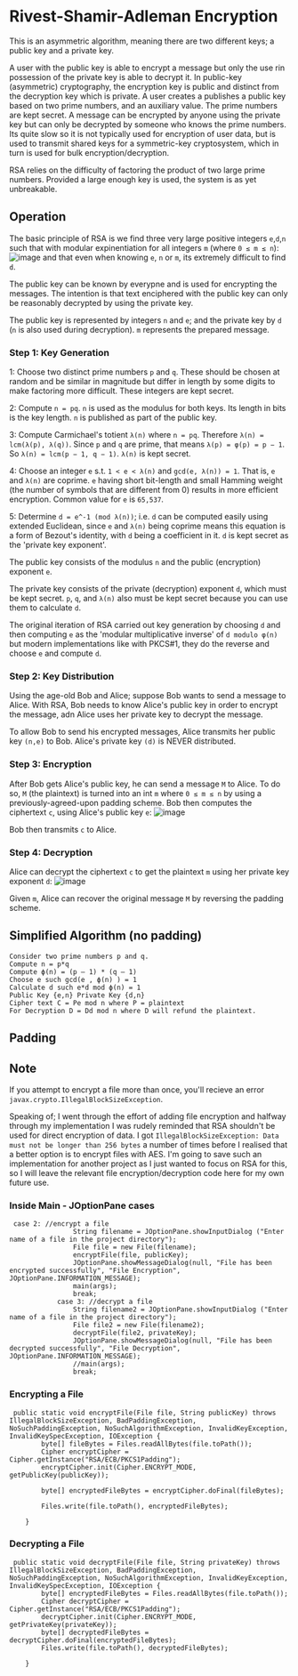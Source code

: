 # Rivest-Shamir-Adleman Encryption
This is an asymmetric algorithm, meaning there are two different keys; a public key and a private key. 

A user with the public key is able to encrypt a message but only the use rin possession of the private key is able to decrypt it. In public-key (asymmetric) cryptography, the encryption key is public and distinct from the decryption key which is private. A user creates a publishes a public key based on two prime numbers, and an auxiliary value. The prime numbers are kept secret. A message can be encrypted by anyone using the private key but can only be decrypted by someone who knows the prime numbers. Its quite slow so it is not typically used for encryption of user data, but is used to transmit shared keys for a symmetric-key cryptosystem, which in turn is used for bulk encryption/decryption.

RSA relies on the difficulty of factoring the product of two large prime numbers. Provided a large enough key is used, the system is as yet unbreakable.

## Operation
The basic principle of RSA is we find three very large positive integers ``e``,``d``,``n`` such that with modular expinentiation for all integers ``m`` (where ``0 ≤ m ≤ n``):
![image](https://user-images.githubusercontent.com/78870995/151672651-33579def-5cf9-4ff3-a579-2afcdcb0b71e.png)
and that even when knowing ``e``, ``n`` or ``m``, its extremely difficult to find ``d``. 

The public key can be known by everypne and is used for encrypting the messages. The intention is that text enciphered with the public key can only be reasonably decrypted by using the private key.

The public key is represented by integers ``n`` and ``e``; and the private key by ``d`` (``n`` is also used during decryption). ``m`` represents the prepared message.

### Step 1: Key Generation

1: Choose two distinct prime numbers ``p`` and ``q``. These should be chosen at random and be similar in magnitude but differ in length by some digits to make factoring more difficult. These integers are kept secret.
  
2: Compute ``n = pq``. ``n`` is used as the modulus for both keys. Its length in bits is the key length. ``n`` is published as part of the public key.
  
3: Compute Carmichael's totient ``λ(n)`` where ``n = pq``. 
Therefore ``λ(n) = lcm(λ(p), λ(q))``. Since ``p`` and ``q`` are prime, that means ``λ(p) = φ(p) = p − 1``. So ``λ(n) = lcm(p − 1, q − 1)``. 
``λ(n)`` is kept secret. 
  
4: Choose an integer ``e`` s.t. ``1 < e < λ(n)`` and ``gcd(e, λ(n)) = 1``. That is, ``e`` and ``λ(n)`` are coprime. ``e`` having short bit-length and small Hamming weight (the number of symbols that are different from 0) results in more efficient encryption. Common value for ``e`` is ``65,537``.

5: Determine ``d = e^-1 (mod λ(n))``; i.e. ``d`` can be computed easily using extended Euclidean, since ``e`` and ``λ(n)`` being coprime means this equation is a form of Bezout's identity, with ``d`` being a coefficient in it. ``d`` is kept secret as the 'private key exponent'.

The public key consists of the modulus ``n`` and the public (encryption) exponent ``e``. 

The private key consists of the private (decryption) exponent ``d``, which must be kept secret. ``p``, ``q``, and ``λ(n)`` also must be kept secret because you can use them to calculate ``d``. 


The original iteration of RSA carried out key generation by choosing ``d`` and then computing ``e`` as the 'modular multiplicative inverse' of ``d modulo φ(n)`` but modern implementations like with PKCS#1, they do the reverse and choose ``e`` and compute ``d``. 
  
### Step 2: Key Distribution

Using the age-old Bob and Alice; suppose Bob wants to send a message to Alice. With RSA, Bob needs to know Alice's public key in order to encrypt the message, adn Alice uses her private key to decrypt the message.

To allow Bob to send his encrypted messages, Alice transmits her public key ``(n,e)`` to Bob. Alice's private key ``(d)`` is NEVER distributed.

### Step 3: Encryption

After Bob gets Alice's public key, he can send a message ``M`` to Alice. To do so, ``M`` (the plaintext) is turned into an int ``m`` where ``0 ≤ m ≤ n`` by using a previously-agreed-upon padding scheme. Bob then computes the ciphertext ``c``, using Alice's public key ``e``: ![image](https://user-images.githubusercontent.com/78870995/151674096-f97ae162-2bb9-499d-bd67-9b43aba81393.png)

Bob then transmits ``c`` to Alice.

### Step 4: Decryption

Alice can decrypt the ciphertext ``c`` to get the plaintext ``m`` using her private key exponent ``d``: ![image](https://user-images.githubusercontent.com/78870995/151674134-303284bc-9a5f-4ec8-805e-e3977961c928.png)

Given ``m``, Alice can recover the original message ``M`` by reversing the padding scheme.

## Simplified Algorithm (no padding)
    Consider two prime numbers p and q.
    Compute n = p*q
    Compute ϕ(n) = (p – 1) * (q – 1)
    Choose e such gcd(e , ϕ(n) ) = 1
    Calculate d such e*d mod ϕ(n) = 1
    Public Key {e,n} Private Key {d,n}
    Cipher text C = Pe mod n where P = plaintext
    For Decryption D = Dd mod n where D will refund the plaintext.
    
## Padding

## Note

If you attempt to encrypt a file more than once, you'll recieve an error ```javax.crypto.IllegalBlockSizeException```. 

Speaking of; I went through the effort of adding file encryption and halfway through my implementation I was rudely reminded that RSA shouldn't be used for direct encryption of data. I got ```IllegalBlockSizeException: Data must not be longer than 256 bytes``` a number of times before I realised that a better option is to encrypt files with AES. I'm going to save such an implementation for another project as I just wanted to focus on RSA for this, so I will leave the relevant file encryption/decryption code here for my own future use.

### Inside Main - JOptionPane cases
```
 case 2: //encrypt a file
                String filename = JOptionPane.showInputDialog ("Enter name of a file in the project directory");
                File file = new File(filename);
                encryptFile(file, publicKey);
                JOptionPane.showMessageDialog(null, "File has been encrypted successfully", "File Encryption", JOptionPane.INFORMATION_MESSAGE);
                main(args);
                break;
            case 3: //decrypt a file
                String filename2 = JOptionPane.showInputDialog ("Enter name of a file in the project directory");
                File file2 = new File(filename2);
                decryptFile(file2, privateKey);
                JOptionPane.showMessageDialog(null, "File has been decrypted successfully", "File Decryption", JOptionPane.INFORMATION_MESSAGE);
                //main(args);
                break;
```


### Encrypting a File
```
 public static void encryptFile(File file, String publicKey) throws IllegalBlockSizeException, BadPaddingException, NoSuchPaddingException, NoSuchAlgorithmException, InvalidKeyException, InvalidKeySpecException, IOException {
        byte[] fileBytes = Files.readAllBytes(file.toPath());
        Cipher encryptCipher = Cipher.getInstance("RSA/ECB/PKCS1Padding");
        encryptCipher.init(Cipher.ENCRYPT_MODE, getPublicKey(publicKey));

        byte[] encryptedFileBytes = encryptCipher.doFinal(fileBytes);

        Files.write(file.toPath(), encryptedFileBytes);

    }
 ```


### Decrypting a File
```
 public static void decryptFile(File file, String privateKey) throws IllegalBlockSizeException, BadPaddingException, NoSuchPaddingException, NoSuchAlgorithmException, InvalidKeyException, InvalidKeySpecException, IOException {
        byte[] encryptedFileBytes = Files.readAllBytes(file.toPath());
        Cipher decryptCipher = Cipher.getInstance("RSA/ECB/PKCS1Padding");
        decryptCipher.init(Cipher.ENCRYPT_MODE, getPrivateKey(privateKey));
        byte[] decryptedFileBytes = decryptCipher.doFinal(encryptedFileBytes);
        Files.write(file.toPath(), decryptedFileBytes);

    }
 ```
